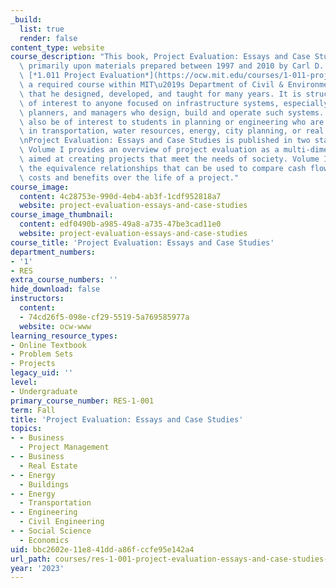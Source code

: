 ```yaml
---
_build:
  list: true
  render: false
content_type: website
course_description: "This book, Project Evaluation: Essays and Case Studies, is based\
  \ primarily upon materials prepared between 1997 and 2010 by Carl D. Martland for\
  \ [*1.011 Project Evaluation*](https://ocw.mit.edu/courses/1-011-project-evaluation-spring-2011/),\
  \ a required course within MIT\u2019s Department of Civil & Environmental Engineering\
  \ that he designed, developed, and taught for many years. It is structured to be\
  \ of interest to anyone focused on infrastructure systems, especially engineers,\
  \ planners, and managers who design, build and operate such systems. The book may\
  \ also be of interest to students in planning or engineering who are interested\
  \ in transportation, water resources, energy, city planning, or real estate development.\n\
  \nProject Evaluation: Essays and Case Studies is published in two stand-alone volumes.\
  \ Volume I provides an overview of project evaluation as a multi-dimensional process\
  \ aimed at creating projects that meet the needs of society. Volume II examines\
  \ the equivalence relationships that can be used to compare cash flows or economic\
  \ costs and benefits over the life of a project."
course_image:
  content: 4c28753e-990d-4eb4-ab3f-1cdf952818a7
  website: project-evaluation-essays-and-case-studies
course_image_thumbnail:
  content: edf0490b-a985-49a8-a735-47be3cad11e0
  website: project-evaluation-essays-and-case-studies
course_title: 'Project Evaluation: Essays and Case Studies'
department_numbers:
- '1'
- RES
extra_course_numbers: ''
hide_download: false
instructors:
  content:
  - 74cd26f5-098e-cf29-5519-5a769585977a
  website: ocw-www
learning_resource_types:
- Online Textbook
- Problem Sets
- Projects
legacy_uid: ''
level:
- Undergraduate
primary_course_number: RES-1-001
term: Fall
title: 'Project Evaluation: Essays and Case Studies'
topics:
- - Business
  - Project Management
- - Business
  - Real Estate
- - Energy
  - Buildings
- - Energy
  - Transportation
- - Engineering
  - Civil Engineering
- - Social Science
  - Economics
uid: bbc2602e-11e8-41dd-a86f-ccfe95e142a4
url_path: courses/res-1-001-project-evaluation-essays-and-case-studies-fall-2023
year: '2023'
---
```

